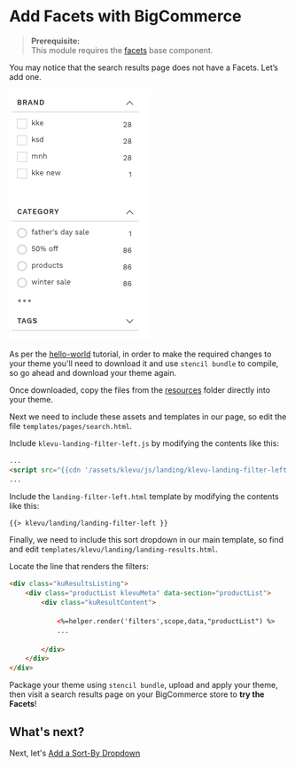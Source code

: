# Add Facets with BigCommerce

> **Prerequisite:**  
> This module requires the [facets](/components/facets) base component.

You may notice that the search results page does not have a Facets. Let’s add one.

![Facets left](/getting-started/2-facets/images/image001.png)

As per the [hello-world](/getting-started/1-hello-world/bigcommerce) tutorial,
in order to make the required changes to your theme you'll need to download it
and use `stencil bundle` to compile, so go ahead and download your theme again.

Once downloaded, copy the files from the [resources](/getting-started/2-facets/bigcommerce/resources)
folder directly into your theme.

Next we need to include these assets and templates in our page,
so edit the file `templates/pages/search.html`.

Include `klevu-landing-filter-left.js` by modifying the contents like this:

```html
...
<script src="{{cdn '/assets/klevu/js/landing/klevu-landing-filter-left.js'}}" ></script>
...
```

Include the `landing-filter-left.html` template by modifying the contents like this:

```html
{{> klevu/landing/landing-filter-left }}
```

Finally, we need to include this sort dropdown in our main template,
so find and edit `templates/klevu/landing/landing-results.html`.

Locate the line that renders the filters:

```html
<div class="kuResultsListing">
    <div class="productList klevuMeta" data-section="productList">
        <div class="kuResultContent">
            
            <%=helper.render('filters',scope,data,"productList") %>
            ...

        </div>        
    </div>
</div>
```

Package your theme using `stencil bundle`, upload and apply your theme,
then visit a search results page on your BigCommerce store to **try the Facets**!

## What's next?

Next, let's [Add a Sort-By Dropdown](/getting-started/3-sort/bigcommerce)